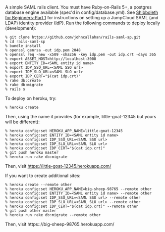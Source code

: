 A simple SAML rails client.  You must have Ruby-on-Rails 5+, a
postgres database engine available (spec'd in config/database.yml).
See [Shibboleth for Beginners-Part
1](https://medium.com/@johnrcallahan/shibboleth-for-beginners-part-1-f8fb59b87fa2)
for instructions on setting up a JumpCloud SAML (and LDAP) identity
provider (IdP).  Run the following commands to deploy locally
(development):

~~~~
% git clone https://github.com/johncallahan/rails-saml-sp.git
% cd rails-saml-sp
% bundle install
% openssl genrsa -out idp.pem 2048
% openssl req -new -x509 -sha256 -key idp.pem -out idp.crt -days 365
% export ASSET_HOST=http://localhost:3000
% export ENTITY_ID=<SAML entity id name>
% export IDP_SSO_URL=<SAML SSO url>
% export IDP_SLO_URL=<SAML SLO url>
% export IDP_CERT="$(cat idp.crt)"
% rake db:create
% rake db:migrate
% rails s
~~~~

To deploy on heroku, try:

~~~~
% heroku create
~~~~

Then, using the name it provides (for example, little-goat-12345 but
yours will be different):

~~~~
% heroku config:set HEROKU_APP_NAME=little-goat-12345
% heroku config:set ENTITY_ID=<SAML entity id name>
% heroku config:set IDP_SSO_URL=<SAML SSO url>
% heroku config:set IDP_SLO_URL=<SAML SLO url>
% heroku config:set IDP_CERT="$(cat idp.crt)"
% git push heroku master
% heroku run rake db:migrate
~~~~

Then, visit https://little-goat-12345.herokuapp.com/

If you want to create additional sites:

~~~~
% heroku create --remote other
% heroku config:set HEROKU_APP_NAME=big-sheep-98765 --remote other
% heroku config:set ENTITY_ID=<SAML entity id name> --remote other
% heroku config:set IDP_SSO_URL=<SAML SSO url> --remote other
% heroku config:set IDP_SLO_URL=<SAML SLO url> --remote other
% heroku config:set IDP_CERT="$(cat idp.crt)" --remote other
% git push other master
% heroku run rake db:migrate --remote other
~~~~

Then, visit https:://big-sheep-98765.herokuapp.com/
